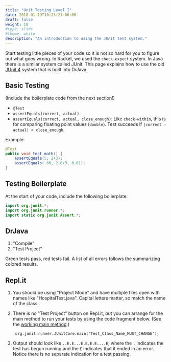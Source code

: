 ```yaml
---
title: "Unit Testing Level I"
date: 2018-01-19T10:23:21-06:00
draft: false
weight: 10
#type: slide
#theme: white
description: "An introduction to using the JUnit test system."
---
```


Start testing little pieces of your code so it is not so hard for you
to figure out what goes wrong. In Racket, we used the `check-expect`
system.  In Java there is a similar system called JUnit. This page
explains how to use the old [JUnit 4](http://junit.org/junit4/) system
that is built into DrJava.

## Basic Testing
(Include the boilerplate code from the next section!)

* `@Test`
* `assertEquals(correct, actual)`
* `assertEquals(correct, actual, close_enough)`: Like `check-within`, this is for comparing floating point values (`double`). Test succeeds if `|correct - actual| < close_enough`. 

Example:
```java
@Test
public void test_math() {
    assertEquals(5, 2+3);
    assertEquals(.66, 2.0/3, 0.01);
}
```

## Testing Boilerplate

At the start of your code, include the following boilerplate:
```java
import org.junit.*;
import org.junit.runner.*;
import static org.junit.Assert.*;
```

## DrJava

1. "Compile"
2. "Test Project"

Green tests pass, red tests fail. A list of all errors follows the summarizing colored results.

## Repl.it

1. You should be using "Project Mode" and have multiple files open with names like "HospitalTest.java". Capital letters matter, so match the name of the class.

2. There is no "Test Project" button on Repl.it, but you can arrange for the main method
to run your tests by using the code fragment below. (See the [working main method](Main.java).) 

        org.junit.runner.JUnitCore.main("Test_Class_Name_MUST_CHANGE");

3. Output should look like `..E.E...E.E.E.E....E`, where the `.` indicates the test has begun running and the `E` indicates that it ended in an error. Notice there is no separate indication for a test passing.

